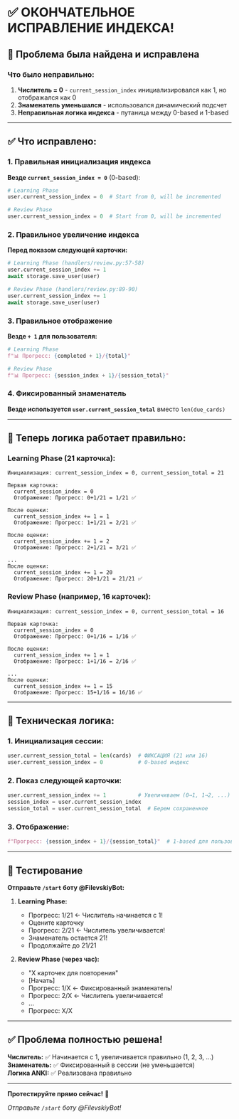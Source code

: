 # ✅ ОКОНЧАТЕЛЬНОЕ ИСПРАВЛЕНИЕ ИНДЕКСА!

## 🐛 Проблема была найдена и исправлена

### Что было неправильно:

1. **Числитель = 0** - `current_session_index` инициализировался как 1, но отображался как 0
2. **Знаменатель уменьшался** - использовался динамический подсчет
3. **Неправильная логика индекса** - путаница между 0-based и 1-based

---

## ✅ Что исправлено:

### 1. Правильная инициализация индекса

**Везде `current_session_index = 0`** (0-based):
```python
# Learning Phase
user.current_session_index = 0  # Start from 0, will be incremented

# Review Phase  
user.current_session_index = 0  # Start from 0, will be incremented
```

### 2. Правильное увеличение индекса

**Перед показом следующей карточки:**
```python
# Learning Phase (handlers/review.py:57-58)
user.current_session_index += 1
await storage.save_user(user)

# Review Phase (handlers/review.py:89-90)
user.current_session_index += 1
await storage.save_user(user)
```

### 3. Правильное отображение

**Везде `+ 1` для пользователя:**
```python
# Learning Phase
f"📊 Прогресс: {completed + 1}/{total}"

# Review Phase
f"📊 Прогресс: {session_index + 1}/{session_total}"
```

### 4. Фиксированный знаменатель

**Везде используется `user.current_session_total`** вместо `len(due_cards)`

---

## 🎯 Теперь логика работает правильно:

### Learning Phase (21 карточка):
```
Инициализация: current_session_index = 0, current_session_total = 21

Первая карточка:
  current_session_index = 0
  Отображение: Прогресс: 0+1/21 = 1/21 ✅

После оценки:
  current_session_index += 1 = 1
  Отображение: Прогресс: 1+1/21 = 2/21 ✅

После оценки:
  current_session_index += 1 = 2
  Отображение: Прогресс: 2+1/21 = 3/21 ✅

...
После оценки:
  current_session_index += 1 = 20
  Отображение: Прогресс: 20+1/21 = 21/21 ✅
```

### Review Phase (например, 16 карточек):
```
Инициализация: current_session_index = 0, current_session_total = 16

Первая карточка:
  current_session_index = 0
  Отображение: Прогресс: 0+1/16 = 1/16 ✅

После оценки:
  current_session_index += 1 = 1
  Отображение: Прогресс: 1+1/16 = 2/16 ✅

...
После оценки:
  current_session_index += 1 = 15
  Отображение: Прогресс: 15+1/16 = 16/16 ✅
```

---

## 🔧 Техническая логика:

### 1. Инициализация сессии:
```python
user.current_session_total = len(cards)  # ФИКСАЦИЯ (21 или 16)
user.current_session_index = 0           # 0-based индекс
```

### 2. Показ следующей карточки:
```python
user.current_session_index += 1          # Увеличиваем (0→1, 1→2, ...)
session_index = user.current_session_index
session_total = user.current_session_total  # Берем сохраненное
```

### 3. Отображение:
```python
f"Прогресс: {session_index + 1}/{session_total}"  # 1-based для пользователя
```

---

## 🧪 Тестирование

**Отправьте `/start` боту @FilevskiyBot:**

1. **Learning Phase:**
   - Прогресс: 1/21 ← Числитель начинается с 1!
   - Оцените карточку
   - Прогресс: 2/21 ← Числитель увеличивается!
   - Знаменатель остается 21!
   - Продолжайте до 21/21

2. **Review Phase (через час):**
   - "X карточек для повторения"
   - [Начать]
   - Прогресс: 1/X ← Фиксированный знаменатель!
   - Прогресс: 2/X ← Числитель увеличивается!
   - ...
   - Прогресс: X/X

---

## ✅ Проблема полностью решена!

**Числитель:** ✅ Начинается с 1, увеличивается правильно (1, 2, 3, ...)  
**Знаменатель:** ✅ Фиксированный в сессии (не уменьшается)  
**Логика ANKI:** ✅ Реализована правильно

---

**Протестируйте прямо сейчас!** 🚀

_Отправьте `/start` боту @FilevskiyBot!_
